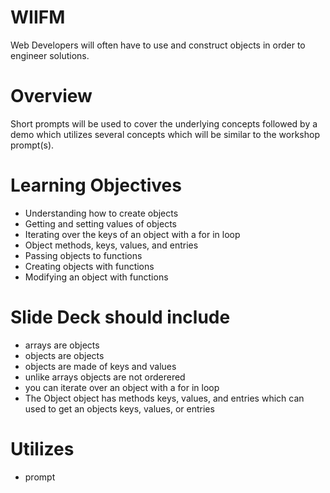 # WIIFM

Web Developers will often have to use and construct objects in order to engineer solutions. 

# Overview

Short prompts will be used to cover the underlying concepts followed by a demo which utilizes several concepts which will be similar to the workshop prompt(s).

# Learning Objectives

- Understanding how to create objects
- Getting and setting values of objects
- Iterating over the keys of an object with a for in loop
- Object methods, keys, values, and entries
- Passing objects to functions
- Creating objects with functions
- Modifying an object with functions

# Slide Deck should include

- arrays are objects
- objects are objects
- objects are made of keys and values
- unlike arrays objects are not orderered
- you can iterate over an object with a for in loop
- The Object object has methods keys, values, and entries which can used to get an objects keys, values, or entries

# Utilizes

- prompt
